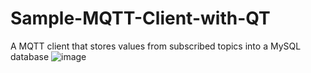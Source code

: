 # Sample-MQTT-Client-with-QT
A MQTT client that stores values from subscribed topics into a MySQL database
![image](https://github.com/O-Cube/Sample-MQTT-Client-with-QT/assets/65163799/086819a8-3249-4127-8862-17ab8b2125ab)
